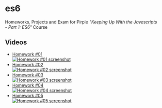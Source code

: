 # es6

Homeworks, Projects and Exam for Pirple _"Keeping Up With the Javascripts - Part 1: ES6"_ Course

## Videos

- [Homework #01  
  ![Homework #01 screenshot](https://img.youtube.com/vi/oIfk2V9M_bo/default.jpg)](https://youtu.be/oIfk2V9M_bo)
- [Homework #02  
  ![Homework #02 screenshot](https://img.youtube.com/vi/JTFirZ93CaM/default.jpg)](https://youtu.be/JTFirZ93CaM)
- [Homework #03  
  ![Homework #03 screenshot](https://img.youtube.com/vi/kpt3SFhPPeo/default.jpg)](https://youtu.be/kpt3SFhPPeo)
- [Homework #04  
  ![Homework #04 screenshot](https://img.youtube.com/vi/oCUWujYuufQ/default.jpg)](https://youtu.be/oCUWujYuufQ)
- [Homework #05  
  ![Homework #05 screenshot](https://img.youtube.com/vi/A45qROl3fso/default.jpg)](https://youtu.be/A45qROl3fso)
